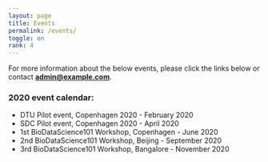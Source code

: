 ```yaml
---
layout: page
title: Events
permalink: /events/
toggle: on
rank: 4
---
```


For more information about the below events, please click the links below or contact **admin@example.com**.


### 2020 event calendar:
- DTU Pilot event, Copenhagen 2020 - February 2020
- SDC Pilot event, Copenhagen 2020 - April 2020
- 1st BioDataScience101 Workshop, Copenhagen - June 2020
- 2nd BioDataScience101 Workshop, Beijing - September 2020
- 3rd BioDataScience101 Workshop, Bangalore - November 2020

<!--
<ul class="post-list">
    {% for post in site.posts reversed %}
      <li>
        <span class="post-meta">{{ post.date | date: "%b %-d, %Y" }}</span>

        <h2>
          <a class="post-link" href="{{ post.url | prepend: site.baseurl }}">{{ post.title }}</a>
        </h2>
      </li>
    {% endfor %}
  </ul>
-->


